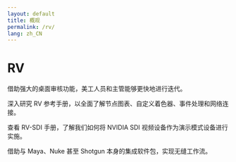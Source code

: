```yaml
---
layout: default
title: 概观
permalink: /rv/
lang: zh_CN
---
```


# RV

借助强大的桌面审核功能，美工人员和主管能够更快地进行迭代。

深入研究 RV 参考手册，以全面了解节点图表、自定义着色器、事件处理和网络连接。

查看 RV-SDI 手册，了解我们如何将 NVIDIA SDI 视频设备作为演示模式设备进行实施。

借助与 Maya、Nuke 甚至 Shotgun 本身的集成软件包，实现无缝工作流。
